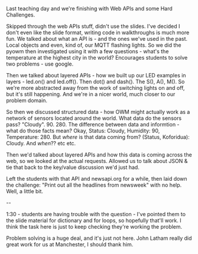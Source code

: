 Last teaching day and we're finishing with Web APIs and some Hard Challenges.

Skipped through the web APIs stuff, didn't use the slides. I've decided I don't even like the slide format, writing code in walkthroughs is much more fun. We talked about what an API is - and the ones we've used in the past. Local objects and even, kind of, our MQTT flashing lights. So we did the pyowm then investigated using it with a few questions - what's the temperature at the highest city in the world? Encourages students to solve two problems - use google.

Then we talked about layered APIs - how we built up our LED examples in layers - led.on() and led.off(). Then dot() and dash(). The S(), A(), M(). So we're more abstracted away from the work of switching lights on and off, but it's still happening. And we're in a nicer world, much closer to our problem domain.

So then we discussed structured data - how OWM might actually work as a network of sensors located around the world. What data do the sensors pass? "Cloudy". 90. 280. The difference between data and informtion - what do those facts mean? Okay, Status: Cloudy, Humidity: 90, Temperature: 280. But *where* is that data coming from? (Status, Koforidua): Cloudy. And *when*?? etc etc.

Then we'd talked about layered APIs and how this data is coming across the web, so we looked at the actual requests. Allowed us to talk about JSON & tie that back to the key/value discussion we'd just had.

Left the students with that API and newsapi.org for a while, then laid down the challenge: "Print out all the headlines from newsweek" with no help. Well, a little bit.

--

1:30 - students are having trouble with the question - I've pointed them to the slide material for dictionary and for loops, so hopefully that'll work. I think the task here is just to keep checking they're working the problem.

Problem solving is a huge deal, and it's just not here. John Latham really did great work for us at Manchester, I should thank him.